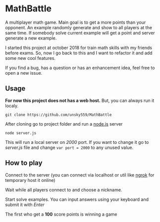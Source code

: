 # MathBattle
A multiplayer math game. Main goal is to get a more points than your opponent. An example randomly generate and show to all players at the same time. If somebody solve current example will get a point and server generate a new example. 

I started this project at october 2018 for train math skills with my friends before exams. So, now I go back to this and I want to refactor it and add some new cool features.

If you find a bug, has a question or has an enhancement idea, feel free to open a new issue.

## Usage
**For now this project does not has a web host.** But, you can always run it localy. 

``` 
git clone https://github.com/unsky559/MathBattle
```

After cloning go to project folder and run a [node.js](https://nodejs.org/) server

``` 
node server.js 
```

This will run a local server on *2000* port. If you want to change it go to *server.js* file and change ```var port = 2000``` to any unused value.

## How to play
Connect to the server (you can connect via localhost or util like [ngrok](https://ngrok.com/) for temporary host it online)

Wait while all players connect to and choose a nickname.

Start solve examples. You can input answers using your keyboard and submit it with *Enter*

The first who get a **100** score points is winning a game


